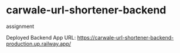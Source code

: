 # carwale-url-shortener-backend
assignment



Deployed Backend App URL: https://carwale-url-shortener-backend-production.up.railway.app/